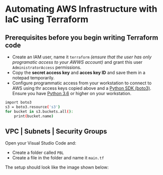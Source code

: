 # Automating AWS Infrastructure with IaC using Terraform

## Prerequisites before you begin writing Terraform code
* Create an IAM user, name it `terraform` _(ensure that the user has only programatic access to your AWWS account)_ and grant this user `AdministratorAccess` permissions.
* Copy the **secret access key** and **acces key ID** and save them in a notepad temporarily.
* Configure programmatic access from your workstation to connect to AWS using thr access keys copied above and a [Python SDK (boto3)](https://boto3.amazonaws.com/v1/documentation/api/latest/index.html). Ensure you have [Python 3.6](https://www.python.org/downloads/) or higher on your workstation.


```sh
import boto3
s3 = boto3.resource('s3')
for bucket in s3.buckets.all():
    print(bucket.name)
```

## VPC | Subnets | Security Groups

Open your Visual Studio Code and:
* Create a folder called `PBL`
* Create a file in the folder and name it `main.tf`

The setup should look like the image shown below: